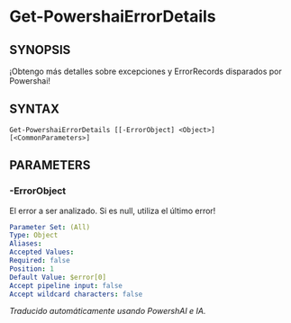 ﻿---
external help file: powershai-help.xml
schema: 2.0.0
powershai: true
---

# Get-PowershaiErrorDetails

## SYNOPSIS <!--!= @#Synop !-->
¡Obtengo más detalles sobre excepciones y ErrorRecords disparados por Powershai!

## SYNTAX <!--!= @#Syntax !-->

```
Get-PowershaiErrorDetails [[-ErrorObject] <Object>] [<CommonParameters>]
```

## PARAMETERS <!--!= @#Params !-->

### -ErrorObject
El error a ser analizado. Si es null, utiliza el último error!

```yml
Parameter Set: (All)
Type: Object
Aliases: 
Accepted Values: 
Required: false
Position: 1
Default Value: $error[0]
Accept pipeline input: false
Accept wildcard characters: false
```


<!--PowershaiAiDocBlockStart-->
_Traducido automáticamente usando PowershAI e IA._
<!--PowershaiAiDocBlockEnd-->
